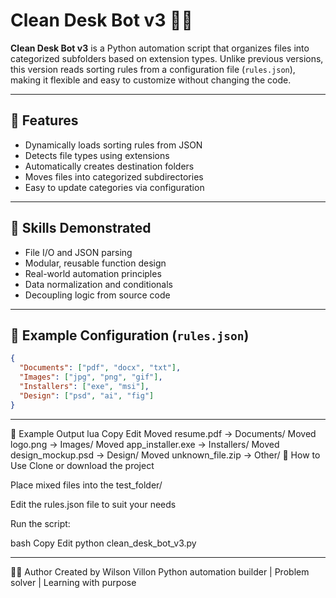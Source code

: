 # Clean Desk Bot v3 🧠📂

**Clean Desk Bot v3** is a Python automation script that organizes files into categorized subfolders based on extension types. Unlike previous versions, this version reads sorting rules from a configuration file (`rules.json`), making it flexible and easy to customize without changing the code.

---

## 🚀 Features

- Dynamically loads sorting rules from JSON
- Detects file types using extensions
- Automatically creates destination folders
- Moves files into categorized subdirectories
- Easy to update categories via configuration

---

## 🧠 Skills Demonstrated

- File I/O and JSON parsing
- Modular, reusable function design
- Real-world automation principles
- Data normalization and conditionals
- Decoupling logic from source code

---

## 🧪 Example Configuration (`rules.json`)

```json
{
  "Documents": ["pdf", "docx", "txt"],
  "Images": ["jpg", "png", "gif"],
  "Installers": ["exe", "msi"],
  "Design": ["psd", "ai", "fig"]
}
```

---

🧪 Example Output
lua
Copy
Edit
Moved resume.pdf → Documents/
Moved logo.png → Images/
Moved app_installer.exe → Installers/
Moved design_mockup.psd → Design/
Moved unknown_file.zip → Other/
🔧 How to Use
Clone or download the project

Place mixed files into the test_folder/

Edit the rules.json file to suit your needs

Run the script:

bash
Copy
Edit
python clean_desk_bot_v3.py

---

🙋‍♂️ Author
Created by Wilson Villon
Python automation builder | Problem solver | Learning with purpose


